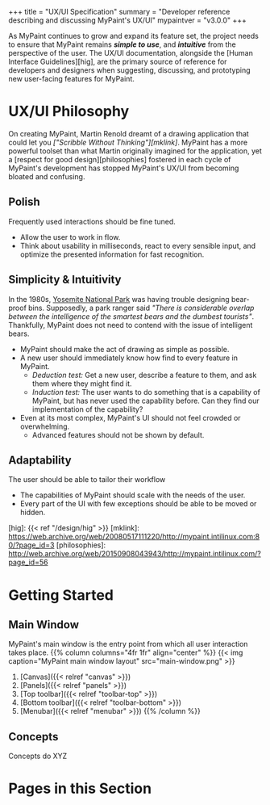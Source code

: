 +++
title = "UX/UI Specification"
summary = "Developer reference describing and discussing MyPaint's UX/UI"
mypaintver = "v3.0.0"
+++

As MyPaint continues to grow and expand its feature set, the project needs to
ensure that MyPaint remains ***simple to use***, and ***intuitive*** from the perspective of
the user. The UX/UI documentation, alongside the [Human Interface Guidelines][hig],
are the primary source of reference for developers and designers when suggesting,
discussing, and prototyping new user-facing features for MyPaint.

# UX/UI Philosophy
On creating MyPaint, Martin Renold dreamt of a drawing application that could let you
*["Scribble Without Thinking"][mklink]*.
MyPaint has a more powerful toolset than what Martin originally imagined
for the application, yet a [respect for good design][philosophies] fostered in each
cycle of MyPaint's development has stopped MyPaint's UX/UI from becoming bloated and confusing.

## Polish
Frequently used interactions should be fine tuned.
- Allow the user to work in flow.
- Think about usability in milliseconds, react to every sensible input, and
optimize the presented information for fast recognition.

## Simplicity & Intuitivity
In the 1980s, [Yosemite National Park][sourceYNP] was having trouble designing
bear-proof bins. Supposedly, a park ranger said *"There is
considerable overlap between the intelligence of the smartest bears and the
dumbest tourists"*. Thankfully, MyPaint does not need to contend with the issue
of intelligent bears.
- MyPaint should make the act of drawing as simple as possible.
- A new user should immediately know how find to every feature in MyPaint.
    - *Deduction test:* Get a new user, describe a feature to them, and ask
them where they might find it.
    - *Induction test:* The user wants to do something that is a capability of
MyPaint, but has never used the capability before. Can they find our implementation
of the capability?
- Even at its most complex, MyPaint's UI should not feel crowded or overwhelming.
    - Advanced features should not be shown by default.

[sourceYNP]: https://www.core77.com/posts/101787/

## Adaptability
The user should be able to tailor their workflow
- The capabilities of MyPaint should scale with the needs of the user.
- Every part of the UI with few exceptions should be able to be moved or hidden.

[hig]: {{< ref "/design/hig" >}}
[mklink]: https://web.archive.org/web/20080517111220/http://mypaint.intilinux.com:80/?page_id=3
[philosophies]: http://web.archive.org/web/20150908043943/http://mypaint.intilinux.com/?page_id=56

# Getting Started
## Main Window
MyPaint's main window is the entry point from which all user interaction takes place.
{{% column columns="4fr 1fr" align="center" %}}
{{< img caption="MyPaint main window layout" src="main-window.png" >}}
1. [Canvas]({{< relref "canvas" >}})
2. [Panels]({{< relref "panels" >}})
3. [Top toolbar]({{< relref "toolbar-top" >}})
4. [Bottom toolbar]({{< relref "toolbar-bottom" >}})
5. [Menubar]({{< relref "menubar" >}})
{{% /column %}}
## Concepts
Concepts do XYZ

# Pages in this Section
